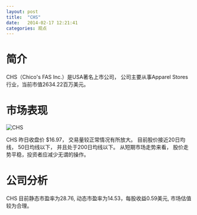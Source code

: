 ```yaml
---
layout: post
title:  "CHS"
date:   2014-02-17 12:21:41
categories: 观点
---
```


# 简介
CHS（Chico's FAS Inc.）是USA著名上市公司，
公司主要从事Apparel Stores行业，当前市值2634.22百万美元。

# 市场表现

![CHS](http://finviz.com/chart.ashx?t=CHS&ty=c&ta=1&p=d&s=l)

CHS 昨日收盘价 $16.97，
交易量较正常情况有所放大。
目前股价接近20日均线，
50日均线以下，
并且处于200日均线以下。
从短期市场走势来看，
股价走势平稳，投资者应减少无谓的操作。

# 公司分析
CHS 目前静态市盈率为28.76, 动态市盈率为14.53，每股收益0.59美元,
市场估值较为合理。
